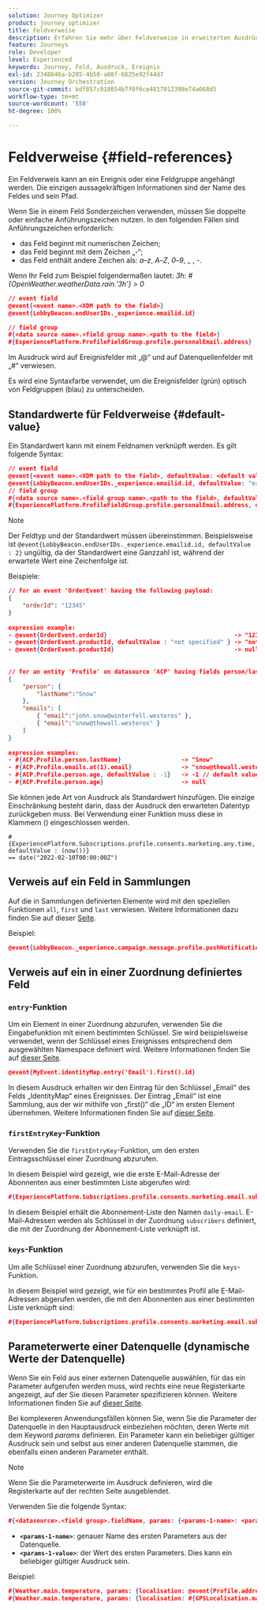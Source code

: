 ```yaml
---
solution: Journey Optimizer
product: journey optimizer
title: Feldverweise
description: Erfahren Sie mehr über Feldverweise in erweiterten Ausdrücken
feature: Journeys
role: Developer
level: Experienced
keywords: Journey, Feld, Ausdruck, Ereignis
exl-id: 2348646a-b205-4b50-a08f-6625e92f44d7
version: Journey Orchestration
source-git-commit: bdf857c010854b7f0f6ce4817012398e74a068d5
workflow-type: tm+mt
source-wordcount: '558'
ht-degree: 100%

---
```


# Feldverweise {#field-references}

Ein Feldverweis kann an ein Ereignis oder eine Feldgruppe angehängt werden. Die einzigen aussagekräftigen Informationen sind der Name des Feldes und sein Pfad.

Wenn Sie in einem Feld Sonderzeichen verwenden, müssen Sie doppelte oder einfache Anführungszeichen nutzen. In den folgenden Fällen sind Anführungszeichen erforderlich:

* das Feld beginnt mit numerischen Zeichen;
* das Feld beginnt mit dem Zeichen „-“;
* das Feld enthält andere Zeichen als: _a_–_z_, _A_–_Z_, _0_–_9_, _ , _-_.

Wenn Ihr Feld zum Beispiel folgendermaßen lautet: _3h_: _#{OpenWeather.weatherData.rain.&#39;3h&#39;} > 0_

```json
// event field
@event{<event name>.<XDM path to the field>}
@event{LobbyBeacon.endUserIDs._experience.emailid.id}

// field group
#{<data source name>.<field group name>.<path to the field>}
#{ExperiencePlatform.ProfileFieldGroup.profile.personalEmail.address}
```

Im Ausdruck wird auf Ereignisfelder mit „@“ und auf Datenquellenfelder mit „#“ verwiesen.

Es wird eine Syntaxfarbe verwendet, um die Ereignisfelder (grün) optisch von Feldgruppen (blau) zu unterscheiden.

## Standardwerte für Feldverweise {#default-value}

Ein Standardwert kann mit einem Feldnamen verknüpft werden. Es gilt folgende Syntax:

```json
// event field
@event{<event name>.<XDM path to the field>, defaultValue: <default value expression>}
@event{LobbyBeacon.endUserIDs._experience.emailid.id, defaultValue: "example@adobe.com"}
// field group
#{<data source name>.<field group name>.<path to the field>, defaultValue: <default value expression>}
#{ExperiencePlatform.ProfileFieldGroup.profile.personalEmail.address, defaultValue: "example@adobe.com"}
```

>[!NOTE]
>
>Der Feldtyp und der Standardwert müssen übereinstimmen. Beispielsweise ist `@event{LobbyBeacon.endUserIDs._experience.emailid.id, defaultValue : 2}` ungültig, da der Standardwert eine Ganzzahl ist, während der erwartete Wert eine Zeichenfolge ist.

Beispiele:

```json
// for an event 'OrderEvent' having the following payload:
{
    "orderId": "12345"
}
 
expression example:
- @event{OrderEvent.orderId}                                    -> "12345"
- @event{OrderEvent.productId, defaultValue : "not specified" } -> "not specified" // default value, productId is not a field present in the payload
- @event{OrderEvent.productId}                                  -> null
 
 
// for an entity 'Profile' on datasource 'ACP' having fields person/lastName, with fetched data such as:
{
    "person": {
        "lastName":"Snow"
    },
    "emails": [
        { "email":"john.snow@winterfell.westeros" },
        { "email":"snow@thewall.westeros" }
    ]
}
 
expression examples:
- #{ACP.Profile.person.lastName}                 -> "Snow"
- #{ACP.Profile.emails.at(1).email}              -> "snow@thewall.westeros"
- #{ACP.Profile.person.age, defaultValue : -1}   -> -1 // default value, age is not a field present in the payload
- #{ACP.Profile.person.age}                      -> null
```

Sie können jede Art von Ausdruck als Standardwert hinzufügen. Die einzige Einschränkung besteht darin, dass der Ausdruck den erwarteten Datentyp zurückgeben muss. Bei Verwendung einer Funktion muss diese in Klammern () eingeschlossen werden.

```
#{ExperiencePlatform.Subscriptions.profile.consents.marketing.any.time, defaultValue : (now())} 
== date("2022-02-10T00:00:00Z")
```

## Verweis auf ein Feld in Sammlungen

Auf die in Sammlungen definierten Elemente wird mit den speziellen Funktionen `all`, `first` und `last` verwiesen. Weitere Informationen dazu finden Sie auf dieser [Seite](../expression/collection-management-functions.md).

Beispiel:

```json
@event{LobbyBeacon._experience.campaign.message.profile.pushNotificationTokens.all()
```

## Verweis auf ein in einer Zuordnung definiertes Feld

### `entry`-Funktion

Um ein Element in einer Zuordnung abzurufen, verwenden Sie die Eingabefunktion mit einem bestimmten Schlüssel. Sie wird beispielsweise verwendet, wenn der Schlüssel eines Ereignisses entsprechend dem ausgewählten Namespace definiert wird. Weitere Informationen finden Sie auf [dieser Seite](../../event/about-creating.md#select-the-namespace).

```json
@event{MyEvent.identityMap.entry('Email').first().id}
```

In diesem Ausdruck erhalten wir den Eintrag für den Schlüssel „Email“ des Felds „IdentityMap“ eines Ereignisses. Der Eintrag „Email“ ist eine Sammlung, aus der wir mithilfe von „first()“ die „ID“ im ersten Element übernehmen. Weitere Informationen finden Sie auf [dieser Seite](../expression/collection-management-functions.md).

### `firstEntryKey`-Funktion

Verwenden Sie die `firstEntryKey`-Funktion, um den ersten Eintragsschlüssel einer Zuordnung abzurufen.

In diesem Beispiel wird gezeigt, wie die erste E-Mail-Adresse der Abonnenten aus einer bestimmten Liste abgerufen wird:

```json
#{ExperiencePlatform.Subscriptions.profile.consents.marketing.email.subscriptions.entry('daily-email').subscribers.firstEntryKey()}
```

In diesem Beispiel erhält die Abonnement-Liste den Namen `daily-email`. E-Mail-Adressen werden als Schlüssel in der Zuordnung `subscribers` definiert, die mit der Zuordnung der Abonnement-Liste verknüpft ist.

### `keys`-Funktion

Um alle Schlüssel einer Zuordnung abzurufen, verwenden Sie die `keys`-Funktion.

In diesem Beispiel wird gezeigt, wie für ein bestimmtes Profil alle E-Mail-Adressen abgerufen werden, die mit den Abonnenten aus einer bestimmten Liste verknüpft sind:

```json
#{ExperiencePlatform.Subscriptions.profile.consents.marketing.email.subscriptions.entry('daily-mail').subscribers.keys()
```

## Parameterwerte einer Datenquelle (dynamische Werte der Datenquelle)

Wenn Sie ein Feld aus einer externen Datenquelle auswählen, für das ein Parameter aufgerufen werden muss, wird rechts eine neue Registerkarte angezeigt, auf der Sie diesen Parameter spezifizieren können. Weitere Informationen finden Sie auf [dieser Seite](../expression/expressionadvanced.md).

Bei komplexeren Anwendungsfällen können Sie, wenn Sie die Parameter der Datenquelle in den Hauptausdruck einbeziehen möchten, deren Werte mit dem Keyword _params_ definieren. Ein Parameter kann ein beliebiger gültiger Ausdruck sein und selbst aus einer anderen Datenquelle stammen, die ebenfalls einen anderen Parameter enthält.

>[!NOTE]
>
>Wenn Sie die Parameterwerte im Ausdruck definieren, wird die Registerkarte auf der rechten Seite ausgeblendet.

Verwenden Sie die folgende Syntax:

```json
#{<datasource>.<field group>.fieldName, params: {<params-1-name>: <params-1-value>, <params-2-name>: <params-2-value>}}
```

* **`<params-1-name>`**: genauer Name des ersten Parameters aus der Datenquelle.
* **`<params-1-value>`**: der Wert des ersten Parameters. Dies kann ein beliebiger gültiger Ausdruck sein.

Beispiel:

```json
#{Weather.main.temperature, params: {localisation: @event{Profile.address.localisation}}}
#{Weather.main.temperature, params: {localisation: #{GPSLocalisation.main.coordinates, params: {city: @event{Profile.address.city}}}}}
```
